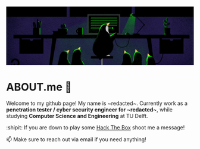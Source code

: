 ![image](https://raw.githubusercontent.com/EMLGaming/EMLGaming/main/linux.jpg)

# ABOUT.me 👋

Welcome to my github page! My name is ~redacted~. Currently work as a **penetration tester / cyber security engineer for ~redacted~**, while studying **Computer Science and Engineering** at TU Delft.

:shipit: If you are down to play some [Hack The Box](https://www.hackthebox.eu/home/users/profile/196917) shoot me a message!

📫 Make sure to reach out via email if you need anything!
